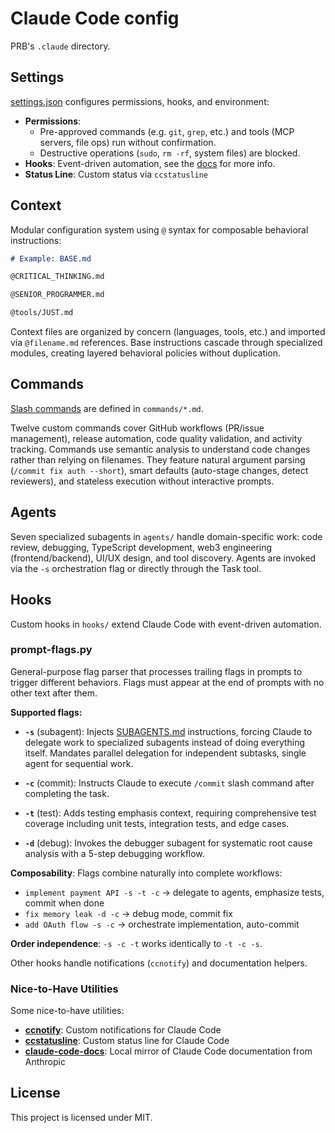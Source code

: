# Claude Code config

PRB's `.claude` directory.

## Settings

[settings.json](settings.json#L1) configures permissions, hooks, and environment:

- **Permissions**:
  - Pre-approved commands (e.g. `git`, `grep`, etc.) and tools (MCP servers, file ops) run without confirmation.
  - Destructive operations (`sudo`, `rm -rf`, system files) are blocked.
- **Hooks**: Event-driven automation, see the [docs](https://docs.claude.com/en/docs/claude-code/hooks) for more info.
- **Status Line**: Custom status via `ccstatusline`

## Context

Modular configuration system using `@` syntax for composable behavioral instructions:

```markdown
# Example: BASE.md

@CRITICAL_THINKING.md

@SENIOR_PROGRAMMER.md

@tools/JUST.md
```

Context files are organized by concern (languages, tools, etc.) and imported via `@filename.md` references. Base
instructions cascade through specialized modules, creating layered behavioral policies without duplication.

## Commands

[Slash commands](https://docs.claude.com/en/docs/claude-code/slash-commands) are defined in `commands/*.md`.

Twelve custom commands cover GitHub workflows (PR/issue management), release automation, code quality validation, and
activity tracking. Commands use semantic analysis to understand code changes rather than relying on filenames. They
feature natural argument parsing (`/commit fix auth --short`), smart defaults (auto-stage changes, detect reviewers),
and stateless execution without interactive prompts.

## Agents

Seven specialized subagents in `agents/` handle domain-specific work: code review, debugging, TypeScript development,
web3 engineering (frontend/backend), UI/UX design, and tool discovery. Agents are invoked via the `-s` orchestration
flag or directly through the Task tool.

## Hooks

Custom hooks in `hooks/` extend Claude Code with event-driven automation.

### prompt-flags.py

General-purpose flag parser that processes trailing flags in prompts to trigger different behaviors. Flags must appear
at the end of prompts with no other text after them.

**Supported flags:**

- **`-s`** (subagent): Injects [SUBAGENTS.md](hooks/UserPromptSubmit/SUBAGENTS.md) instructions, forcing Claude to
  delegate work to specialized subagents instead of doing everything itself. Mandates parallel delegation for
  independent subtasks, single agent for sequential work.

- **`-c`** (commit): Instructs Claude to execute `/commit` slash command after completing the task.

- **`-t`** (test): Adds testing emphasis context, requiring comprehensive test coverage including unit tests,
  integration tests, and edge cases.

- **`-d`** (debug): Invokes the debugger subagent for systematic root cause analysis with a 5-step debugging workflow.

**Composability**: Flags combine naturally into complete workflows:

- `implement payment API -s -t -c` → delegate to agents, emphasize tests, commit when done
- `fix memory leak -d -c` → debug mode, commit fix
- `add OAuth flow -s -c` → orchestrate implementation, auto-commit

**Order independence**: `-s -c -t` works identically to `-t -c -s`.

Other hooks handle notifications (`ccnotify`) and documentation helpers.

### Nice-to-Have Utilities

Some nice-to-have utilities:

- **[ccnotify](https://github.com/dazuiba/CCNotify)**: Custom notifications for Claude Code
- **[ccstatusline](https://github.com/sirmalloc/ccstatusline)**: Custom status line for Claude Code
- **[claude-code-docs](https://github.com/ericbuess/claude-code-docs)**: Local mirror of Claude Code documentation from
  Anthropic

## License

This project is licensed under MIT.
